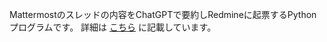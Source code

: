 Mattermostのスレッドの内容をChatGPTで要約しRedmineに起票するPythonプログラムです。
詳細は [こちら](https://qiita.com/IShun/items/8fb2501c8ae6388798bb) に記載しています。
